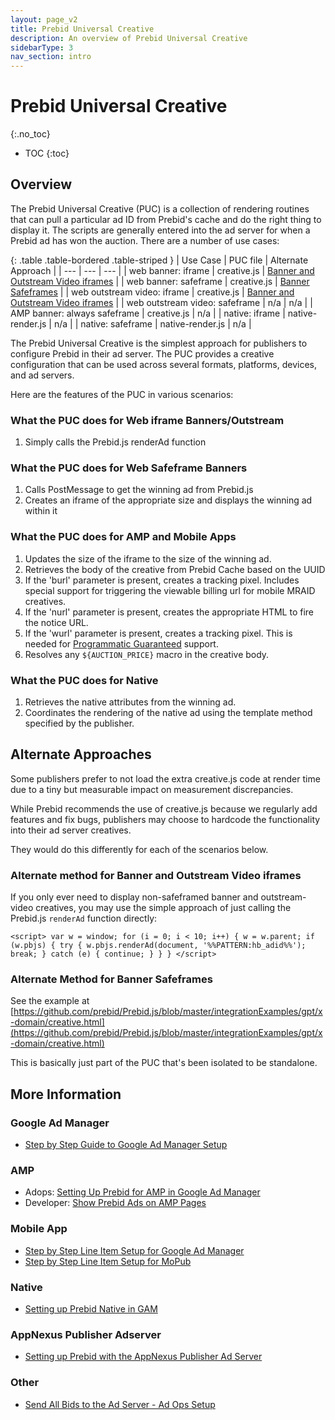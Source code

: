 ```yaml
---
layout: page_v2
title: Prebid Universal Creative
description: An overview of Prebid Universal Creative
sidebarType: 3
nav_section: intro
---
```


<div class="bs-docs-section" markdown="1">

# Prebid Universal Creative
{:.no_toc}

* TOC
{:toc}

## Overview

The Prebid Universal Creative (PUC) is a collection of rendering routines
that can pull a particular ad ID from Prebid's cache and do the right
thing to display it. The scripts are generally entered into the ad server for
when a Prebid ad has won the auction. There are a number of use cases:

{: .table .table-bordered .table-striped }
| Use Case | PUC file | Alternate Approach |
| --- | --- | --- |
| web banner: iframe | creative.js | [Banner and Outstream Video iframes](#banner-and-outstream-video-iframes) |
| web banner: safeframe | creative.js | [Banner Safeframes](#banner-safeframes) |
| web outstream video: iframe | creative.js | [Banner and Outstream Video iframes](#banner-and-outstream-video-iframes) |
| web outstream video: safeframe | n/a | n/a |
| AMP banner: always safeframe | creative.js | n/a |
| native: iframe | native-render.js | n/a | 
| native: safeframe | native-render.js | n/a |

The Prebid Universal Creative is the simplest approach for publishers to configure Prebid in their ad server. The PUC provides a creative configuration that can be used across several formats, platforms, devices, and ad servers.

Here are the features of the PUC in various scenarios:

### What the PUC does for Web iframe Banners/Outstream
1. Simply calls the Prebid.js renderAd function

### What the PUC does for Web Safeframe Banners
1. Calls PostMessage to get the winning ad from Prebid.js
1. Creates an iframe of the appropriate size and displays the winning ad within it

### What the PUC does for AMP and Mobile Apps
1. Updates the size of the iframe to the size of the winning ad.
1. Retrieves the body of the creative from Prebid Cache based on the UUID
1. If the 'burl' parameter is present, creates a tracking pixel. Includes special support for triggering the viewable billing url for mobile MRAID creatives.
1. If the 'nurl' parameter is present, creates the appropriate HTML to fire the notice URL.
1. If the 'wurl' parameter is present, creates a tracking pixel. This is needed for [Programmatic Guaranteed](/prebid-server/features/pg/pbs-pg-idx.html) support.
1. Resolves any `${AUCTION_PRICE}` macro in the creative body.

### What the PUC does for Native
1. Retrieves the native attributes from the winning ad.
1. Coordinates the rendering of the native ad using the template method specified by the publisher.

## Alternate Approaches

Some publishers prefer to not load the extra creative.js code at render time
due to a tiny but measurable impact on measurement discrepancies.

While Prebid recommends the use of creative.js because we regularly add
features and fix bugs, publishers may choose to hardcode the functionality
into their ad server creatives.

They would do this differently for each of the scenarios below.

### Alternate method for Banner and Outstream Video iframes

If you only ever need to display non-safeframed banner and outstream-video creatives, you may use
the simple approach of just calling the Prebid.js `renderAd` function directly:

```
<script> var w = window; for (i = 0; i < 10; i++) { w = w.parent; if (w.pbjs) { try { w.pbjs.renderAd(document, '%%PATTERN:hb_adid%%'); break; } catch (e) { continue; } } } </script>
```

### Alternate Method for Banner Safeframes

See the example at [https://github.com/prebid/Prebid.js/blob/master/integrationExamples/gpt/x-domain/creative.html](https://github.com/prebid/Prebid.js/blob/master/integrationExamples/gpt/x-domain/creative.html)

This is basically just part of the PUC that's been isolated to be standalone.

## More Information

### Google Ad Manager

- [Step by Step Guide to Google Ad Manager Setup](/adops/step-by-step.html)

### AMP

- Adops: [Setting Up Prebid for AMP in Google Ad Manager](/adops/setting-up-prebid-for-amp-in-dfp.html)
- Developer: [Show Prebid Ads on AMP Pages](/dev-docs/show-prebid-ads-on-amp-pages.html)

### Mobile App

- [Step by Step Line Item Setup for Google Ad Manager](/prebid-mobile/adops-line-item-setup-dfp.html)
- [Step by Step Line Item Setup for MoPub](/prebid-mobile/adops-line-item-setup-mopub.html)

### Native

- [Setting up Prebid Native in GAM](/adops/gam-native.html)

### AppNexus Publisher Adserver

- [Setting up Prebid with the AppNexus Publisher Ad Server](/adops/setting-up-prebid-with-the-appnexus-ad-server.html)

### Other
- [Send All Bids to the Ad Server - Ad Ops Setup](/adops/send-all-bids-adops.html)
